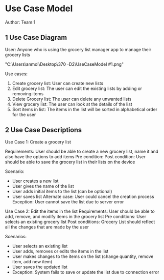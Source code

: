 # Use Case Model

Author: Team 1

## 1 Use Case Diagram

User: Anyone who is using the grocery list manager app to manage their grocery lists

"C:\Users\anmol\Desktop\370 -D2\UseCaseModel #1.png"

Use cases:
1. Create grocery list: User can create new lists
2. Edit grocery list: The user can edit the existing lists by adding or removing items
3. Delete Grocery list: The user can delete any unwanted lists
4. View grocery list: The user can look at the details of the list
5. Sort items in list: The items in the list will be sorted in alphabetical order for the user

## 2 Use Case Descriptions

Use Case 1: Create a grocery list 

Requirements: User should be able to create a new grocery list, name it and also have the options to add items
Pre condition: 
Post condition: User should be able to save the grocery list in their lists on the device

Scenario: 
- User creates a new list
- User gives the name of the list
- User adds initial items to the list (can be optional)
- User saves list
Alternate case: User could cancel the creation process
Exception: User cannot save the list due to server error

Use Case 2: Edit the items in the list
Requirements: User should be able to add, remove, and modify items in the grocery list
Pre conditions: User selects an existing grocery list
Post conditions: Grocery List should reflect all the changes that are made by the user

Scenarios:
- User selects an existing list
- User adds, removes or edits the items in the list
- User makes changes to the items on the list (change quantity, remove item, add new item)
- User saves the updated list
- Exception: System fails to save or update the list due to connection error

